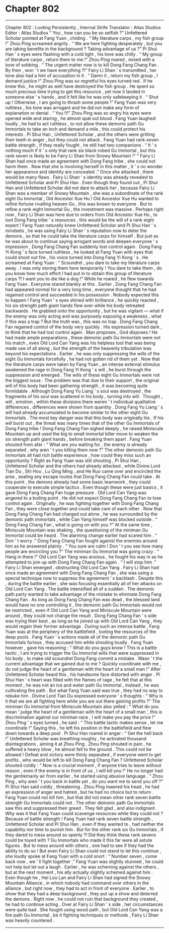 
# Chapter 802


---

Chapter 802 : Looting Persistently , Internal Strife
Translator :
Atlas Studios
Editor :
Atlas Studios
“ You , how can you be so selfish ?” Unfettered Scholar pointed at Fang Yuan , chiding .
“ My literature carps , my fish group !” Zhou Ping screamed angrily .
“ We are here fighting desperately , but you are taking benefits in the background ? Taking advantage of us ?” Pi Shui Han ’ s eyes were flashing with a cold light , his tone was chilly .
“ My group of literature carps , return them to me !” Zhou Ping roared , mixed with a tone of sobbing .
“ The urgent matter now is to kill Dong Fang Chang Fan . By then , won ’ t we have everything ?!” Fairy Li Shan ’ s transmitted , her tone also had a hint of accusation in it .
“ Damn it , return my fish group , I demand justice !” Zhou Ping was so regretful his eyes turned red . If he knew this , he might as well have destroyed the fish group . He spent so much precious time trying to get this resource , yet now it landed in someone else ’ s hands , and it felt like he was only safekeeping it .
“ Shut up ! Otherwise , I am going to thrash some people !” Fang Yuan was very ruthless , his tone was arrogant and he did not make any form of explanation or denial .
“ You !!!” Zhou Ping was so angry his eyes were opened wide and staring , he almost spat out blood .
Fang Yuan laughed loudly , he had to act ruthless , to not allow these demonic path Gu Immortals to take an inch and demand a mile , this could protect his interests .
Pi Shui Han , Unfettered Scholar , and the others were gritting their teeth in anger , but they could not attack .
Fang Yuan had rank seven battle strength , if they really fought , he still had two companions .
“ It ’ s nothing much if it ’ s only that rank six black robed Gu Immortal , but this rank seven is likely to be Fairy Li Shan from Snowy Mountain !”
“ Fairy Li Shan had once made an agreement with Dong Fang tribe , she could not harm them . Now that she is involving herself in this matter , it ’ s no wonder her appearance and identity are concealed .”
Once she attacked , there would be many flaws .
Fairy Li Shan ’ s identity was already revealed to Unfettered Scholar and Pi Shui Han .
Even though they found out , Pi Shui Han and Unfettered Scholar did not dare to attack her , because Fairy Li Shan was a member of Snowy Mountain , she was a subordinate of the rank eight Gu Immortal , Old Ancestor Xue Hu !
Old Ancestor Xue Hu wanted to refine fortune rivalling heaven Gu , this was known to everyone . But to refine a rank eight Immortal Gu , the investment was massive . Perhaps right now , Fairy Li Shan was here due to orders from Old Ancestor Xue Hu , to loot Dong Fang tribe ’ s resources , this would be the will of a rank eight expert !
Fang Yuan naturally knew Unfettered Scholar and Pi Shui Han ’ s mindsets , he was using Fairy Li Shan ’ s reputation now to deter the demons , so that he could take the literature carps for himself .
But just as he was about to continue saying arrogant words and deepen everyone ’ s impression , Dong Fang Chang Fan suddenly lost control again .
Dong Fang Yi Kong ’ s face turned ruthless , he looked at Fang Yuan with eyes that could shoot out fire , his voice turned into Dong Fang Yi Kong ’ s .
He screamed at Fang Yuan : “ Scoundrel , you dare to take my literature carps away . I was only storing them here temporarily ! You dare to take them , do you know how much effort I had put in to obtain this group of literature carps ?! I want you to die like a dog !”
While he roared , he flew towards Fang Yuan .
Everyone stared blankly at this .
Earlier , Dong Fang Chang Fan had appeared normal for a very long time , everyone thought that he had regained control and succeeded in his possession . Nobody expected this to happen !
Fang Yuan ’ s eyes shined with brilliance , he quickly reacted , his six strength path giant hands flew over while his body retreated backwards .
He grabbed onto the opportunity , but he was vigilant — what if the enemy was only acting and was purposely exposing a weakness , what if this was a trap ?
But the truth was , this was no trap .
Dong Fang Chang Fan regained control of the body very quickly .
His expression turned dark , to think that he had lost control again .
Man proposes , God disposes !
He had made ample preparations , these demonic path Gu Immortals were not his match , even Old Lord Can Yang was his helpless tool that was being made use of all along , but the strength of the heavenly tribulation was beyond his expectations .
Earlier , he was only suppressing the wills of the eight Gu Immortals forcefully , he had not gotten rid of them yet .
Now that the literature carps were taken by Fang Yuan , an intense external stimulus awakened the rage in Dong Fang Yi Kong ’ s will , he burst through the suppression and emerged .
The wills of these eight Gu Immortals were not the biggest issue . The problem was that due to their support , the original will of this body had been gathering strength , it was becoming quite formidable .
Although Dong Fang Yu Liang ’ s soul was destroyed , the fragments of his soul was scattered in his body , turning into will .
Thought , will , emotion , within these divisions there weren ’ t individual qualitative differences , differences were shown from quantity . Dong Fang Yu Liang ’ s will had already accumulated to become similar to the other eight Gu Immortals .
The most key danger was that this body was originally his . If his will burst out , the threat was many times that of the other Gu Immortals of Dong Fang tribe !
Dong Fang Chang Fan sighed deeply , he raised Miniscule Mountain up and used the big to small immortal killer move to weaken the six strength path giant hands , before breaking them apart .
Fang Yuan shouted from afar : “ What are you waiting for , the enemy is already separated , why aren ’ t you killing them now ?”
The other demonic path Gu Immortals all had rich battle experience , how could they miss such an opportunity ?
Right as Fang Yuan was still shouting , Pi Shui Han , Unfettered Scholar and the others had already attacked , while Divine Lord Tian Du , Shi Hou , Lu Qing Ming , and He Ruo came over and encircled the area , sealing any escape routes that Dong Fang Chang Fan could take .
At this point , the demons already had some basic teamwork , they could cooperate to execute simple tactics .
Even though these were just basics , it gave Dong Fang Chang Fan huge pressure .
Old Lord Can Yang was angered to a boiling point .
He did not expect Dong Fang Chang Fan to lose control again . Originally , he was fighting together with Dong Fang Chang Fan , they were close together and could take care of each other . Now that Dong Fang Chang Fan had charged out alone , he was surrounded by the demonic path immortals , while Can Yang himself was blocked outside .
“ Dong Fang Chang Fan , what is going on with you ?” At the same time , Miniscule Mountain was shaking , the questioning of the miniman Gu Immortal could be heard .
The alarming change earlier had scared him .
“ Don ’ t worry .” Dong Fang Chang Fan fought against the enemies around him as he answered plainly .
“ You sure are calm ! Don ’ t you see how many people are encircling you ?” The miniman Gu Immortal was going crazy .
“ Hang in there !” Old Lord Can Yang was anxious , he fought his way in as he attempted to join up with Dong Fang Chang Fan again .
“ I will stop him .” Fairy Li Shan emerged , obstructing Old Lord Can Yang .
Fairy Li Shan had once made an agreement with Dong Fang Chang Fan , she was using a special technique now to suppress the agreement ’ s backlash . Despite this , during the battle earlier , she was focusing essentially all of her attacks on Old Lord Can Yang .
The battle intensified all of a sudden .
The demonic path party wanted to take advantage of the mistake to eliminate Dong Fang Chang Fan . As long as Dong Fang Chang Fan was dead , the blessed land would have no one controlling it , the demonic path Gu Immortals would not be restricted , even if Old Lord Can Yang and Miniscule Mountain were around , they could not change the result .
Dong Fang Chang Fan ’ s side was trying their best , as long as he joined up with Old Lord Can Yang , they would regain their former advantage .
During such an intense battle , Fang Yuan was at the periphery of the battlefield , looting the resources of the deep pools .
Fang Yuan ’ s actions made all of the demonic path Gu Immortals furious , they accused him while shouting loudly .
Fang Yuan however , gave his reasoning : “ What do you guys know ! This is a battle tactic , I am trying to trigger the Gu Immortal wills that were suppressed in his body , to make old scoundrel Dong Fang commit a mistake . Wasn ’ t the current advantage that we gained due to me ? Quickly coordinate with me , do not judge the heart of a gentleman with the heart of a small man !”
After Unfettered Scholar heard this , his handsome face distorted with anger .
Pi Shui Han ’ s heart was filled with the flames of rage , he felt that at this moment , he was not an ice and water path Gu Immortal , instead , he was cultivating fire path .
But what Fang Yuan said was true , they had no way to rebuke him .
Divine Lord Tian Du expressed everyone ’ s thoughts : “ Why is it that we are all fighting here while you are out there gaining profits ?”
The miniman Gu Immortal from Miniscule Mountain also yelled : “ What do you mean ‘ judge the heart of a gentleman with the heart of a small man ’, this is discrimination against our miniman race , I will make you pay the price !”
Zhou Ping ’ s eyes turned , he said : “ This battle tactic makes sense , let me coordinate !”
Saying this , he left his position in the battlefield and flew down towards a deep pool .
Pi Shui Han roared in anger : “ Get the hell back !”
Unfettered Scholar was breathing roughly , he activated thousand disintegrations , aiming it at Zhou Ping .
Zhou Ping shouted in pain , he suffered a heavy blow , he almost fell to the ground .
This could not be allowed !
Defeat and victory were thinly separated , if everyone went to get profits , who would be left to kill Dong Fang Chang Fan ?
Unfettered Scholar shouted coldly : “ Now is a crucial moment , if anyone tries to leave without reason , even if the enemy is in front of us , I will kill you !”
He no longer had the gentlemanly air from earlier , he started using abusive language .
“ Zhou Ping , why aren ’ t you back in battle yet , do you want me to send you off ?” Pi Shui Han said coldly , threatening .
Zhou Ping lowered his head , he had an expression of anger and hatred , but he had no choice but to return .
Fang Yuan could not kill him , but that did not mean other rank seven battle strength Gu Immortals could not .
The other demonic path Gu Immortals saw this and suppressed their greed . They felt glad , and also indignant .
Why was it that Fang Yuan could scavenge resources while they could not ?
Because of battle strength !
Fang Yuan had rank seven battle strength , Unfettered Scholar and Pi Shui Han , even if they wanted to , had neither the capability nor time to punish him .
But for the other rank six Gu Immortals , if they dared to mess around so openly ?! Did they think these rank sevens could be toyed with ?
Gu Immortals who made it this far were all astute figures .
But to mess around with others , one had to see if they had the ability to do so !
But even Fairy Li Shan could not stand to let this continue , she loudly spoke at Fang Yuan with a cold snort : “ Number seven , come back now , we ’ ll fight together .”
Fang Yuan was slightly stunned , he could not help but let out a laugh .
Earlier , he was scheming against the others , but at the next moment , his ally actually slightly schemed against him .
Even though he , Hei Lou Lan and Fairy Li Shan had signed the Snowy Mountain Alliance , in which nobody had command over others in the alliance , but right now , they had to act in front of everyone .
Earlier , to show that they had a deep background , they put up a show and deterred the demons .
Right now , he could not ruin that background they created , he had to continue acting .
Over at Fairy Li Shan ’ s side , her circumstances were quite bad . She fought using wood path , but Old Lord Can Yang was a fire path Gu Immortal , be it fighting techniques or methods , Fairy Li Shan was heavily countered .

---

